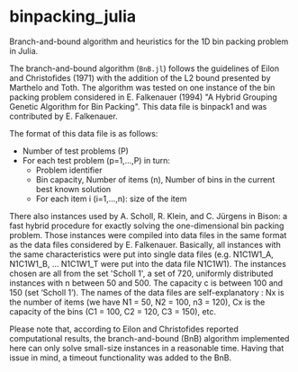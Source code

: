 # binpacking_julia
Branch-and-bound algorithm and heuristics for the 1D bin packing problem in Julia.

The branch-and-bound algorithm (`BnB.jl`) follows the guidelines of Eilon and Christofides (1971) with
the addition of the L2 bound presented by Marthelo and Toth. The algorithm was tested on one instance 
of the bin packing problem considered in E. Falkenauer (1994) "A Hybrid Grouping Genetic Algorithm for
Bin Packing". This data file is binpack1 and was contributed by E. Falkenauer.

The format of this data file is as follows:
- Number of test problems (P)  
- For each test problem (p=1,...,P) in turn:  
   * Problem identifier
   * Bin capacity, Number of items (n), Number of bins in the current
                                      best known solution
   * For each item i (i=1,...,n): size of the item
   
There also instances  used by A. Scholl, R. Klein, and C. Jürgens in Bison: a fast hybrid procedure 
for exactly solving the one-dimensional bin packing problem. Those instances were compiled into data
files in the same format as the data files considered by E. Falkenauer. Basically, all instances with
the same characteristics were put into single data files (e.g. N1C1W1_A, N1C1W1_B, ... N1C1W1_T were put
into the data file N1C1W1). The instances chosen are all from the set 'Scholl 1', a set of 720,
uniformly distributed instances with n between 50 and 500. The capacity c is between 100 and 150 (set ‘Scholl 1’).
The names of the data files are self-explanatory : Nx is the number of items (we have N1 = 50, N2 = 100, n3 = 120),
Cx is the capacity of the bins (C1 = 100, C2 = 120, C3 = 150), etc.
   
   
Please note that, according to Eilon and Christofides reported computational results, the 
branch-and-bound (BnB) algorithm implemented here can only solve small-size instances in a
reasonable time. Having that issue in mind, a timeout functionality was added to the BnB.
